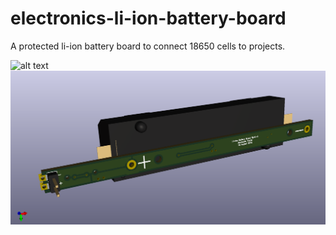 # electronics-li-ion-battery-board
A protected li-ion battery board to connect 18650 cells to projects.

![alt text](https://github.com/alexander-fraser/electronics-li-ion-battery-baord/blob/main/Plots/li-ion-battery-board-Top.png)
![alt text](https://github.com/alexander-fraser/electronics-li-ion-battery-board/blob/main/Plots/li-ion-battery-board-Bottom.png)

